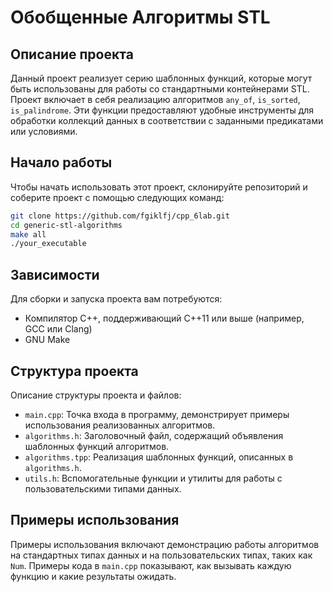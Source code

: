 # Обобщенные Алгоритмы STL

## Описание проекта

Данный проект реализует серию шаблонных функций, которые могут быть использованы для работы со стандартными контейнерами
STL. Проект включает в себя реализацию
алгоритмов `any_of`, `is_sorted`, `is_palindrome`. Эти функции предоставляют удобные инструменты для обработки коллекций данных в соответствии с
заданными предикатами или условиями.

## Начало работы

Чтобы начать использовать этот проект, склонируйте репозиторий и соберите проект с помощью следующих команд:

```bash
git clone https://github.com/fgiklfj/cpp_6lab.git
cd generic-stl-algorithms
make all
./your_executable
```

## Зависимости

Для сборки и запуска проекта вам потребуются:

- Компилятор C++, поддерживающий C++11 или выше (например, GCC или Clang)
- GNU Make

## Структура проекта

Описание структуры проекта и файлов:

- `main.cpp`: Точка входа в программу, демонстрирует примеры использования реализованных алгоритмов.
- `algorithms.h`: Заголовочный файл, содержащий объявления шаблонных функций алгоритмов.
- `algorithms.tpp`: Реализация шаблонных функций, описанных в `algorithms.h`.
- `utils.h`: Вспомогательные функции и утилиты для работы с пользовательскими типами данных.

## Примеры использования

Примеры использования включают демонстрацию работы алгоритмов на стандартных типах данных и на пользовательских типах,
таких как `Num`. Примеры кода в `main.cpp` показывают, как вызывать каждую функцию и какие результаты
ожидать.